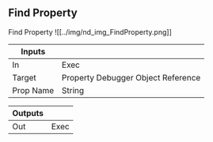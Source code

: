 ## Find Property
Find Property
![[../img/nd_img_FindProperty.png]]

|Inputs||
|--|--|
| In | Exec |
| Target | Property Debugger Object Reference |
| Prop Name | String |

|Outputs||
|--|--|
| Out | Exec |
